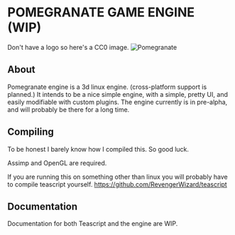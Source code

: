 # POMEGRANATE GAME ENGINE (WIP)
Don't have a logo so here's a CC0 image.
![Pomegranate](https://images.pexels.com/photos/4230630/pexels-photo-4230630.jpeg)
## About
Pomegranate engine is a 3d linux engine. (cross-platform support is planned.) It intends to be a nice simple engine, with a simple, pretty UI, and easily modifiable with custom plugins. The engine currently is in pre-alpha, and will probably be there for a long time.
## Compiling

To be honest I barely know how I compiled this. So good luck.  

Assimp and OpenGL are required.

If you are running this on something other than linux you will probably have to compile teascript yourself. https://github.com/RevengerWizard/teascript
## Documentation
Documentation for both Teascript and the engine are WIP.